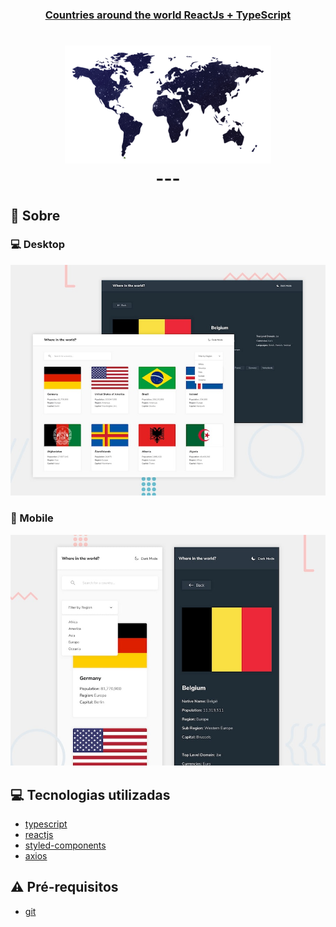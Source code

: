<h3 align="center">
  <a href="https://cahmoraes.github.io/search_countries">Countries around the world ReactJs + TypeScript</a>
</h3>
<h1 align="center">
  <img alt="World Map" src="https://github.com/Cahmoraes/search_countries/blob/main/src/assets/examples/map.png" />
<br>
---

## :rocket: Sobre
### :computer: Desktop 
<img alt="Desktop" src="https://github.com/Cahmoraes/search_countries/blob/main/src/assets/examples/example-1.jpg" />

### :iphone: Mobile
<img alt="Mobile" src="https://github.com/Cahmoraes/search_countries/blob/main/src/assets/examples/example-mobile.jpg" />


## :computer: Tecnologias utilizadas

- [typescript](https://www.typescriptlang.org/)
- [reactjs](https://pt-br.reactjs.org/)
- [styled-components](https://styled-components.com/)
- [axios](https://github.com/axios/axios)

## :warning: Pré-requisitos

- [git](https://git-scm.com/)
